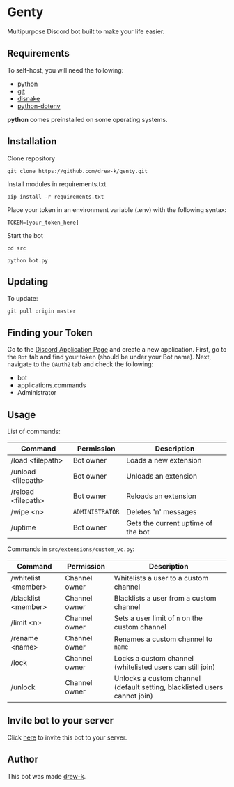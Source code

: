 # Genty

Multipurpose Discord bot built to make your life easier. 

## Requirements

To self-host, you will need the following:

* [python](https://www.python.org/downloads/)
* [git](https://git-scm.com/downloads)
* [disnake](https://github.com/DisnakeDev/disnake)
* [python-dotenv](https://github.com/theskumar/python-dotenv)

**python** comes preinstalled on some operating systems.

## Installation

Clone repository

```text
git clone https://github.com/drew-k/genty.git
```

Install modules in requirements.txt

```text
pip install -r requirements.txt
```

Place your token in an environment variable (.env) with the following syntax:

```text
TOKEN=[your_token_here]
```

Start the bot
```text
cd src
```
```text
python bot.py
```

## Updating

To update:

```text
git pull origin master
```

## Finding your Token
Go to the [Discord Application Page](https://discord.com/developers/applications/) and create a new application. First,
go to the `Bot` tab and find your token (should be under your Bot name). Next, navigate to the `OAuth2` tab and 
check the following:

* bot
* applications.commands
* Administrator

## Usage

List of commands:

| Command                   | Permission       | Description                          |
|---------------------------|------------------|--------------------------------------|
| /load \<filepath\>        | Bot owner        | Loads a new extension                |
| /unload \<filepath\>      | Bot owner        | Unloads an extension                 |
| /reload \<filepath\>      | Bot owner        | Reloads an extension                 |
| /wipe \<n\>               | `ADMINISTRATOR`  | Deletes 'n' messages                 |
| /uptime                   | Bot owner        | Gets the current uptime of the bot   |

Commands in `src/extensions/custom_vc.py`:

| Command                   | Permission       | Description                                                               |
|---------------------------|------------------|---------------------------------------------------------------------------|
| /whitelist \<member\>     | Channel owner    | Whitelists a user to a custom channel                                     |
| /blacklist \<member\>     | Channel owner    | Blacklists a user from a custom channel                                   |
| /limit \<n\>              | Channel owner    | Sets a user limit of `n` on the custom channel                            | 
| /rename \<name\>          | Channel owner    | Renames a custom channel to `name`                                        |
| /lock                     | Channel owner    | Locks a custom channel (whitelisted users can still join)                 |
| /unlock                   | Channel owner    | Unlocks a custom channel (default setting, blacklisted users cannot join) |


## Invite bot to your server

Click [here](https://discord.com/api/oauth2/authorize?client_id=873165810171002881&permissions=8&scope=applications.commands%20bot) 
to invite this bot to your server. 

## Author

This bot was made [drew-k](https://github.com/drew-k).